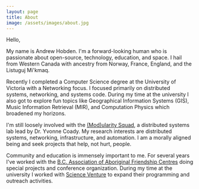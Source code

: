 ```yaml
---
layout: page
title: About
image: /assets/images/about.jpg
---
```


Hello,

My name is Andrew Hobden. I'm a forward-looking human who is passionate about open-source, technology, education, and space. I hail from Western Canada with ancestry from Norway, France, England, and the Listuguj Mi'kmaq.

Recently I completed a Computer Science degree at the University of Victoria with a Networking focus. I focused primarily on distributed systems, networking, and systems code. During my time at the university I also got to explore fun topics like Geographical Information Systems (GIS), Music Information Retrieval (MIR), and Computation Physics which broadened my horizons.

I'm still loosely involved with the [(Mod)ularity Squad](http://webhome.cs.uvic.ca/~ycoady/), a distributed systems lab lead by Dr. Yvonne Coady. My research interests are distributed systems, networking, infrastructure, and automation. I am a morally aligned being and seek projects that help, not hurt, people.

Community and education is immensely important to me. For several years I've worked with the [B.C. Association of Aboriginal Friendship Centres](http://bcaafc.com/) doing special projects and conference organization. During my time at the university I worked with [Science Venture](http://scienceventure.ca/) to expand their programming and outreach activities.
